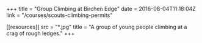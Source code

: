 +++
title = "Group Climbing at Birchen Edge"
date = 2016-08-04T11:18:04Z
link = "/courses/scouts-climbing-permits"

[[resources]]
    src = "*.jpg"
    title = "A group of young people climbing at a crag of rough ledges."
+++
